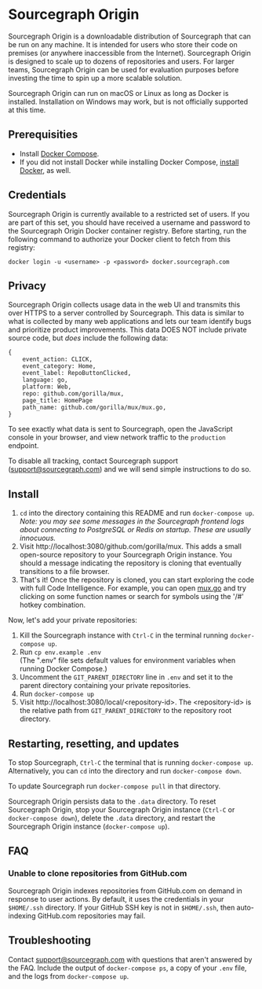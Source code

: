 # Sourcegraph Origin

Sourcegraph Origin is a downloadable distribution of Sourcegraph that can be run on any machine. It is intended for users who store their code on premises (or anywhere inaccessible from the Internet). Sourcegraph Origin is designed to scale up to dozens of repositories and users. For larger teams, Sourcegraph Origin can be used for evaluation purposes before investing the time to spin up a more scalable solution.

Sourcegraph Origin can run on macOS or Linux as long as Docker is installed. Installation on Windows may work, but is not officially supported at this time.

## Prerequisities

* Install [Docker Compose](https://docs.docker.com/compose/install/).
* If you did not install Docker while installing Docker Compose, [install Docker](https://docs.docker.com/engine/installation/), as well.

## Credentials

Sourcegraph Origin is currently available to a restricted set of users. If you are part of this set, you should have received a username and password to the Sourcegraph Origin Docker container registry. Before starting, run the following command to authorize your Docker client to fetch from this registry:

```
docker login -u <username> -p <password> docker.sourcegraph.com
```

## Privacy

Sourcegraph Origin collects usage data in the web UI and transmits this over HTTPS to a server controlled by Sourcegraph. This data is similar to what is collected by many web applications and lets our team identify bugs and prioritize product improvements. This data DOES NOT include private source code, but *does* include the following data:
```
{
    event_action: CLICK,
    event_category: Home,
    event_label: RepoButtonClicked,
    language: go,
    platform: Web,
    repo: github.com/gorilla/mux,
    page_title: HomePage
    path_name: github.com/gorilla/mux/mux.go,
}
```
To see exactly what data is sent to Sourcegraph, open the JavaScript console in your browser, and view network traffic to the `production` endpoint.

To disable all tracking, contact Sourcegraph support (support@sourcegraph.com) and we will send simple instructions to do so.

## Install

1. `cd` into the directory containing this README and run `docker-compose up`.<br>
*Note: you may see some messages in the Sourcegraph frontend logs about connecting to PostgreSQL or Redis on startup. These are usually innocuous.*
1. Visit http://localhost:3080/github.com/gorilla/mux. This adds a small open-source repository to your Sourcegraph Origin instance. You should a message indicating the repository is cloning that eventually transitions to a file browser.
1. That's it! Once the repository is cloned, you can start exploring the code with full Code Intelligence. For example, you can open [mux.go](http://localhost:3080/github.com/gorilla/mux/-/blob/mux.go) and try clicking on some function names or search for symbols using the '/#' hotkey combination.

Now, let's add your private repositories:

1. Kill the Sourcegraph instance with `Ctrl-C` in the terminal running `docker-compose up`.
1. Run `cp env.example .env`<br>
   (The ".env" file sets default values for environment variables when running Docker Compose.)
1. Uncomment the `GIT_PARENT_DIRECTORY` line in `.env` and set it to the parent directory containing your private repositories.
1. Run `docker-compose up`
1. Visit http://localhost:3080/local/\<repository-id\>. The \<repository-id\> is the relative path from `GIT_PARENT_DIRECTORY` to the repository root directory.

## Restarting, resetting, and updates

To stop Sourcegraph, `Ctrl-C` the terminal that is running `docker-compose up`. Alternatively, you can `cd` into the directory and run `docker-compose down`.

To update Sourcegraph run `docker-compose pull` in that directory.

Sourcegraph Origin persists data to the `.data` directory. To reset Sourcegraph Origin, stop your Sourcegraph Origin instance (`Ctrl-C` or `docker-compose down`), delete the `.data` directory, and restart the Sourcegraph Origin instance (`docker-compose up`).


## FAQ

### Unable to clone repositories from GitHub.com

Sourcegraph Origin indexes repositories from GitHub.com on demand in response to user actions. By default, it uses the credentials in your `$HOME/.ssh` directory. If your GitHub SSH key is not in `$HOME/.ssh`, then auto-indexing GitHub.com repositories may fail.

## Troubleshooting

Contact support@sourcegraph.com with questions that aren't answered by the FAQ. Include the output of `docker-compose ps`, a copy of your `.env` file, and the logs from `docker-compose up`.
